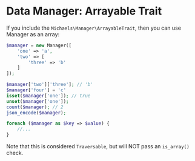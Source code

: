 # Data Manager: Arrayable Trait
If you include the `Michaels\Manager\ArrayableTrait`, then you can use Manager as an array:

```php
$manager = new Manager([
    'one' => 'a', 
    'two' => [
        'three' => 'b'
    ]
]);

$manager['two']['three']; // 'b'
$manager['four'] = 'c'
isset($manager['one']); // true
unset($manager['one']);
count($manager); // 2
json_encode($manager);

foreach ($manager as $key => $value) {
    //...
}
```

Note that this is considered `Traversable`, but will NOT pass an `is_array()` check.